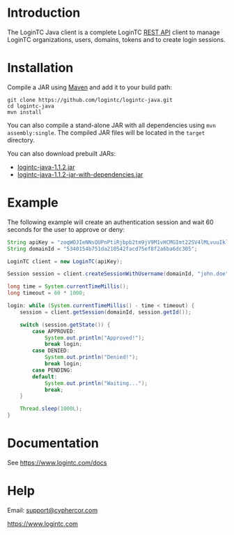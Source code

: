 Introduction
============

The LoginTC Java client is a complete LoginTC [REST API][rest-api] client to
manage LoginTC organizations, users, domains, tokens and to create login
sessions.

Installation
============

Compile a JAR using [Maven](http://maven.apache.org/) and add it to your build
path:

    git clone https://github.com/logintc/logintc-java.git
    cd logintc-java
    mvn install

You can also compile a stand-alone JAR with all dependencies using
`mvn assembly:single`. The compiled JAR files will be located in the `target`
directory.
  
You can also download prebuilt JARs:

  * [logintc-java-1.1.2.jar](https://www.logintc.com/downloads/logintc-java-1.1.2.jar)
  * [logintc-java-1.1.2-jar-with-dependencies.jar](https://www.logintc.com/downloads/logintc-java-1.1.2-jar-with-dependencies.jar)

Example
=======

The following example will create an authentication session and wait 60 seconds
for the user to approve or deny:

```java
String apiKey = "zoqWOJIeNNsQUPnPtiRjbpb2tm9jV9M1vHCMGImt22SV4lMLvuuIkl4giwRKZcZN";
String domainId = "5340154b751da210542facd75ef8f2a6ba6dc305";

LoginTC client = new LoginTC(apiKey);

Session session = client.createSessionWithUsername(domainId, "john.doe", null);

long time = System.currentTimeMillis();
long timeout = 60 * 1000;

login: while (System.currentTimeMillis() - time < timeout) {
    session = client.getSession(domainId, session.getId());

    switch (session.getState()) {
        case APPROVED:
            System.out.println("Approved!");
            break login;
        case DENIED:
            System.out.println("Denied!");
            break login;
        case PENDING:
        default:
            System.out.println("Waiting...");
            break;
    }

    Thread.sleep(1000L);
}
```

Documentation
=============

See <https://www.logintc.com/docs>

Help
====

Email: <support@cyphercor.com>

<https://www.logintc.com>

[rest-api]: https://www.logintc.com/docs/rest-api
